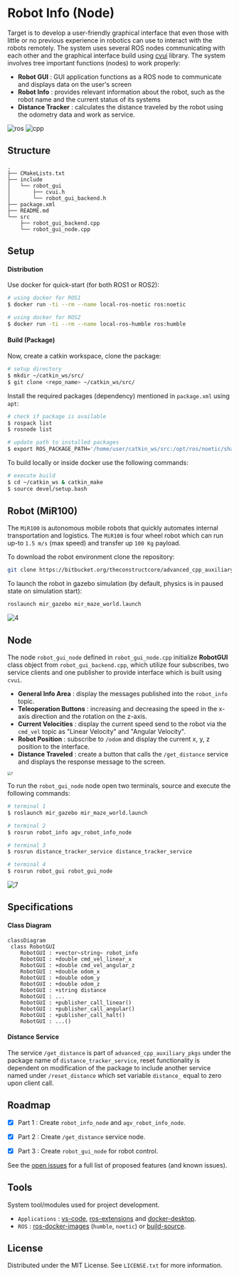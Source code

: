 # Robot Info (Node)

Target is to develop a user-friendly graphical interface that even those with little or no previous experience in robotics can use to interact with the robots remotely. The system uses several ROS nodes communicating with each other and the graphical interface build using [cvui](https://dovyski.github.io/cvui/) library. The system involves tree important functions (nodes) to work properly:

- **Robot GUI** : GUI application functions as a ROS node to communicate and displays data on the user's screen
- **Robot Info** : provides relevant information about the robot, such as the robot name and the current status of its systems
- **Distance Tracker** : calculates the distance traveled by the robot using the odometry data and work as service.

![ros](https://img.shields.io/badge/ROS-noetic-red) ![cpp](https://img.shields.io/badge/cpp-11+-blue)

## Structure

```text
.
├── CMakeLists.txt
├── include
│   └── robot_gui
│       ├── cvui.h
│       └── robot_gui_backend.h
├── package.xml
├── README.md
└── src
    ├── robot_gui_backend.cpp
    └── robot_gui_node.cpp
```

## Setup

#### Distribution

Use docker for quick-start (for both ROS1 or ROS2):

```sh
# using docker for ROS1
$ docker run -ti --rm --name local-ros-noetic ros:noetic
```

```sh
# using docker for ROS2
$ docker run -ti --rm --name local-ros-humble ros:humble
```

#### Build (Package)

Now, create a catkin workspace, clone the package:

```sh
# setup directory
$ mkdir ~/catkin_ws/src/
$ git clone <repo_name> ~/catkin_ws/src/
```

Install the required packages (dependency) mentioned in `package.xml` using `apt`:

```sh
# check if package is available
$ rospack list
$ rosnode list
```

```sh
# update path to installed packages
$ export ROS_PACKAGE_PATH='/home/user/catkin_ws/src:/opt/ros/noetic/share'
```

To build locally or inside docker use the following commands:

```sh
# execute build
$ cd ~/catkin_ws & catkin_make
$ source devel/setup.bash
```

## Robot (MiR100)

The `MiR100` is autonomous mobile robots that quickly automates internal transportation and logistics. The `MiR100` is four wheel robot which can run up-to `1.5 m/s` (max speed) and transfer up `100 Kg` payload.

To download the robot environment clone the repository:

```sh
git clone https://bitbucket.org/theconstructcore/advanced_cpp_auxiliary_pkgs.git ~/catkin_ws/src/
```

To launch the robot in gazebo simulation (by default, physics is in paused state on simulation start):

```sh
roslaunch mir_gazebo mir_maze_world.launch
```

![4](./.assets/4.png)

## Node

The node `robot_gui_node` defined in `robot_gui_node.cpp` initialize **RobotGUI** class object from `robot_gui_backend.cpp`, which utilize four subscribes, two service clients and one publisher to provide interface which is built using `cvui`.

- **General Info Area** : display the messages published into the `robot_info` topic.
- **Teleoperation Buttons** : increasing and decreasing the speed in the x-axis direction and the rotation on the z-axis.
- **Current Velocities** : display the current speed send to the robot via the `cmd_vel` topic as "Linear Velocity" and "Angular Velocity".
- **Robot Position** : subscribe to `/odom` and display the current x, y, z position to the interface.
- **Distance Traveled** : create a button that calls the `/get_distance` service and displays the response message to the screen.

<img src="./.assets/7.png" alt="7" style="zoom:50%;" />

To run the `robot_gui_node` node open two terminals, source and execute the following commands:

```sh
# terminal 1
$ roslaunch mir_gazebo mir_maze_world.launch
```

```sh
# terminal 2
$ rosrun robot_info agv_robot_info_node
```

```sh
# terminal 3
$ rosrun distance_tracker_service distance_tracker_service
```

```sh
# terminal 4
$ rosrun robot_gui robot_gui_node
```

![7](./.assets/7.gif)

## Specifications

#### Class Diagram

```mermaid
classDiagram
 class RobotGUI
    RobotGUI : +vector~string~ robot_info
    RobotGUI : +double cmd_vel_linear_x
    RobotGUI : +double cmd_vel_angular_z
    RobotGUI : +double odom_x
    RobotGUI : +double odom_y
    RobotGUI : +double odom_z
    RobotGUI : +string distance
    RobotGUI : ...
    RobotGUI : +publisher_call_linear()
    RobotGUI : +publisher_call_angular()
    RobotGUI : +publisher_call_halt()
    RobotGUI : ...()
```

#### Distance Service

The service `/get_distance` is part of `advanced_cpp_auxiliary_pkgs` under the package name of `distance_tracker_service`, reset functionality is dependent on modification of the package to include another service named under `/reset_distance` which set variable `distance_` equal to zero upon client call.

## Roadmap

- [x] Part 1 : Create `robot_info_node` and `agv_robot_info_node`.

- [x] Part 2 : Create `/get_distance` service node.

- [x] Part 3 : Create `robot_gui_node` for robot control.

See the [open issues](https://github.com/llabhishekll/) for a full list of proposed features (and known issues).

## Tools

System tool/modules used for project development.

- `Applications` : [vs-code](https://code.visualstudio.com/), [ros-extensions](https://marketplace.visualstudio.com/items?itemName=ms-iot.vscode-ros) and [docker-desktop](https://docs.docker.com/get-docker/).
- `ROS` : [ros-docker-images](https://hub.docker.com/_/ros/) (`humble`, `noetic`) or [build-source](https://www.ros.org/blog/getting-started/).

## License

Distributed under the MIT License. See `LICENSE.txt` for more information.
